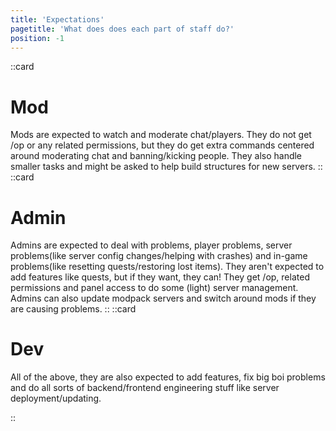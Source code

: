 ```yaml
---
title: 'Expectations'
pagetitle: 'What does does each part of staff do?'
position: -1
---
```

::card
# Mod
Mods are expected to watch and moderate chat/players. They do not get /op or any related permissions, but they do get extra commands centered around moderating chat and banning/kicking people. They also handle smaller tasks and might be asked to help build structures for new servers. 
::
::card
# Admin
Admins are expected to deal with problems, player problems, server problems(like server config changes/helping with crashes) and in-game problems(like resetting quests/restoring lost items).
They aren't expected to add features like quests, but if they want, they can! They get /op, related permissions and panel access to do some (light) server management.
Admins can also update modpack servers and switch around mods if they are causing problems.
::
::card
# Dev
All of the above, they are also expected to add features, fix big boi problems and do all sorts of backend/frontend engineering stuff like server deployment/updating.

::
